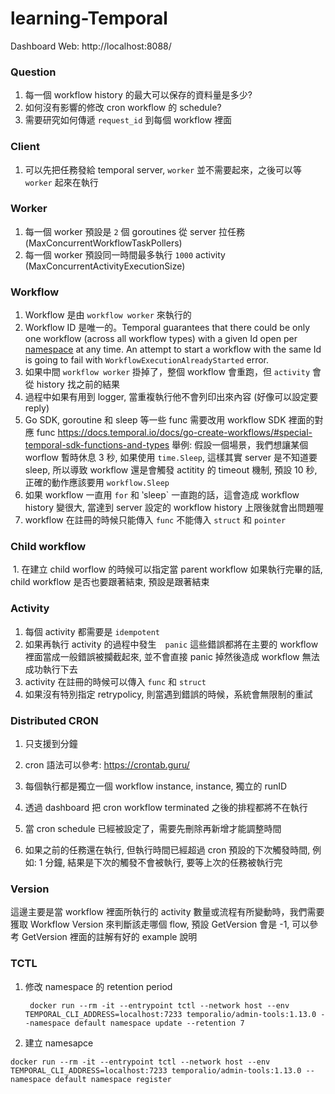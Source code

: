 # learning-Temporal

Dashboard Web: http://localhost:8088/

### Question

1. 每一個 workflow history 的最大可以保存的資料量是多少?
1. 如何沒有影響的修改 cron workflow 的 schedule?
1. 需要研究如何傳遞 `request_id` 到每個 workflow 裡面

### Client

1. 可以先把任務發給 temporal server, `worker` 並不需要起來，之後可以等 `worker` 起來在執行

### Worker

1. 每一個 worker 預設是 `2` 個 goroutines 從 server 拉任務 (MaxConcurrentWorkflowTaskPollers)
2. 每一個 worker 預設同一時間最多執行 `1000` activity (MaxConcurrentActivityExecutionSize)

### Workflow

1. Workflow 是由 `workflow worker` 來執行的
2. Workflow ID 是唯一的。Temporal guarantees that there could be only one workflow (across all workflow types) with a given Id open per [namespace](https://docs.temporal.io/docs/learn-glossary#namespace) at any time. An attempt to start a workflow with the same Id is going to fail with `WorkflowExecutionAlreadyStarted` error.
3. 如果中間 `workflow worker` 掛掉了，整個 workflow 會重跑，但 `activity` 會從 history 找之前的結果
4. 過程中如果有用到 logger, 當重複執行他不會列印出來內容 (好像可以設定要 reply)
5. Go SDK, goroutine 和 sleep 等一些 func 需要改用 workflow SDK 裡面的對應 func
   https://docs.temporal.io/docs/go-create-workflows/#special-temporal-sdk-functions-and-types
   舉例: 假設一個場景，我們想讓某個 worflow 暫時休息 3 秒, 如果使用 `time.Sleep`, 這樣其實 server 是不知道要 sleep, 所以導致 workflow 還是會觸發 actitity 的 timeout 機制, 預設 10 秒, 正確的動作應該要用 `workflow.Sleep`
6. 如果 workflow 一直用 `for` 和 ‵sleep` 一直跑的話，這會造成 workflow history 變很大, 當達到 server 設定的 workflow history 上限後就會出問題喔
7. workflow 在註冊的時候只能傳入 `func` 不能傳入 `struct` 和 `pointer`

### Child workflow

​ 1. 在建立 child worflow 的時候可以指定當 parent workflow 如果執行完畢的話, child workflow 是否也要跟著結束, 預設是跟著結束

### Activity

1. 每個 activity 都需要是 `idempotent`
1. 如果再執行 activity 的過程中發生　`panic` 這些錯誤都將在主要的 workflow 裡面當成一般錯誤被攔截起來, 並不會直接 panic 掉然後造成 workflow 無法成功執行下去
1. activity 在註冊的時候可以傳入 `func` 和 `struct`
1. 如果沒有特別指定 retrypolicy, 則當遇到錯誤的時候，系統會無限制的重試

### Distributed CRON

1. 只支援到分鐘

2. cron 語法可以參考: https://crontab.guru/

3. 每個執行都是獨立一個 workflow instance, instance, 獨立的 runID

4. 透過 dashboard 把 cron workflow terminated 之後的排程都將不在執行

5. 當 cron schedule 已經被設定了，需要先刪除再新增才能調整時間

6. 如果之前的任務還在執行, 但執行時間已經超過 cron 預設的下次觸發時間, 例如: 1 分鐘, 結果是下次的觸發不會被執行, 要等上次的任務被執行完

### Version

這邊主要是當 workflow 裡面所執行的 activity 數量或流程有所變動時，我們需要獲取 Workflow Version 來判斷該走哪個 flow,
預設 GetVersion 會是 -1, 可以參考 GetVersion 裡面的註解有好的 example 說明

### TCTL

1. 修改 namespace 的 retention period

   ```shell
    docker run --rm -it --entrypoint tctl --network host --env TEMPORAL_CLI_ADDRESS=localhost:7233 temporalio/admin-tools:1.13.0 --namespace default namespace update --retention 7
   ```

2. 建立 namesapce

  ```shell
  docker run --rm -it --entrypoint tctl --network host --env TEMPORAL_CLI_ADDRESS=localhost:7233 temporalio/admin-tools:1.13.0 --namespace default namespace register
  ```